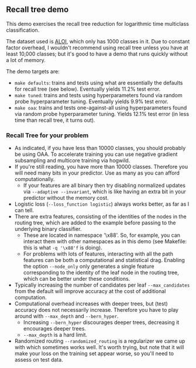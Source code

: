 Recall tree demo
-------------------------------

This demo exercises the recall tree reduction for logarithmic time 
multiclass classification.

The dataset used is [ALOI](http://aloi.science.uva.nl/), which only
has 1000 classes in it.  Due to constant factor overhead, I wouldn't 
recommend using recall tree unless you have at least 10,000 classes;
but it's good to have a demo that runs quickly without a lot of memory.

The demo targets are:
- `make defaults`: trains and tests using what are essentially the defaults for recall tree (see below).  Eventually yields 11.2% test error.
- `make tuned`: trains and tests using hyperparameters found via random probe hyperparameter tuning.  Eventually yields 9.9% test error.
- `make oaa`: trains and tests one-against-all using hyperparameters found via random probe hyperparameter tuning.  Yields 12.1% test error (in less time than recall tree, it turns out).

### Recall Tree for your problem ###

- As indicated, if you have less than 10000 classes, you should probably be using OAA.  To accelerate training you can use negative gradient subsampling and multicore training via hogwild.
- If you're still reading, you have more than 10000 classes.  Therefore you will need many bits in your predictor.  Use as many as you can afford computationally.  
  - If your features are all binary then try disabling normalized updates via `--adaptive --invariant`, which is like having an extra bit in your predictor without the memory cost.
- Logistic loss (`--loss_function logistic`) always works better, as far as I can tell.
- There are extra features, consisting of the identities of the nodes in the routing tree, which are added to the example before passing to the underlying binary classifier.
  - These are located in namespace '\x88'.  So, for example, you can interact them with other namespaces as in this demo (see Makefile: this is what `-q '\x88'f` is doing).
  - For problems with lots of features, interacting with all the path features can be both a computational and statistical drag.  Enabling the option `--node_only` only generates a single feature corresponding to the identity of the leaf node in the routing tree, which can be better under these conditions.
- Typically increasing the number of candidates per leaf `--max_candidates` from the default will improve accuracy at the cost of additional computation.
- Computational overhead increases with deeper trees, but (test) accuracy does not necessarily increase.  Therefore you have to play around with `--max_depth` and `--bern_hyper`.
  - Increasing `--bern_hyper` discourages deeper trees, decreasing it encourages deeper trees.  
  - `--max_depth` is a hard limit.
- Randomized routing `--randomized_routing` is a regularizer we came up with which sometimes works well.  It's worth trying, but note that it will make your loss on the training set appear worse, so you'll need to assess on test data.
